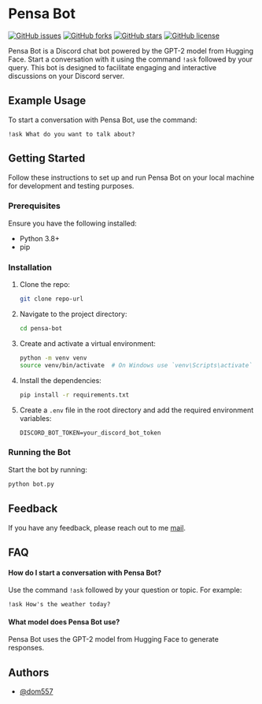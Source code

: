 # Pensa Bot

[![GitHub issues](https://img.shields.io/github/issues/dom557/pensa-bot)](https://github.com/dom557/pensa-bot/issues)
[![GitHub forks](https://img.shields.io/github/forks/dom557/pensa-bot)](https://github.com/dom557/pensa-bot/network)
[![GitHub stars](https://img.shields.io/github/stars/dom557/pensa-bot)](https://github.com/dom557/pensa-bot/stargazers)
[![GitHub license](https://img.shields.io/github/license/dom557/pensa-bot)](https://github.com/dom557/pensa-bot/blob/main/LICENSE)

Pensa Bot is a Discord chat bot powered by the GPT-2 model from Hugging Face. Start a conversation with it using the command `!ask` followed by your query. This bot is designed to facilitate engaging and interactive discussions on your Discord server.

## Example Usage

To start a conversation with Pensa Bot, use the command:
```
!ask What do you want to talk about?
```

## Getting Started

Follow these instructions to set up and run Pensa Bot on your local machine for development and testing purposes.

### Prerequisites

Ensure you have the following installed:
- Python 3.8+
- pip

### Installation

1. Clone the repo:
    ```bash
    git clone repo-url
    ```
2. Navigate to the project directory:
    ```bash
    cd pensa-bot
    ```
3. Create and activate a virtual environment:
    ```bash
    python -m venv venv
    source venv/bin/activate  # On Windows use `venv\Scripts\activate`
    ```
4. Install the dependencies:
    ```bash
    pip install -r requirements.txt
    ```
5. Create a `.env` file in the root directory and add the required environment variables:
    ```plaintext
    DISCORD_BOT_TOKEN=your_discord_bot_token
    ```

### Running the Bot

Start the bot by running:
```bash
python bot.py
```

## Feedback

If you have any feedback, please reach out to me [mail](kingmohaemed@gmail.com).

## FAQ

#### How do I start a conversation with Pensa Bot?
Use the command `!ask` followed by your question or topic. For example:
```
!ask How's the weather today?
```

#### What model does Pensa Bot use?
Pensa Bot uses the GPT-2 model from Hugging Face to generate responses.

## Authors

- [@dom557](https://github.com/dom557)
